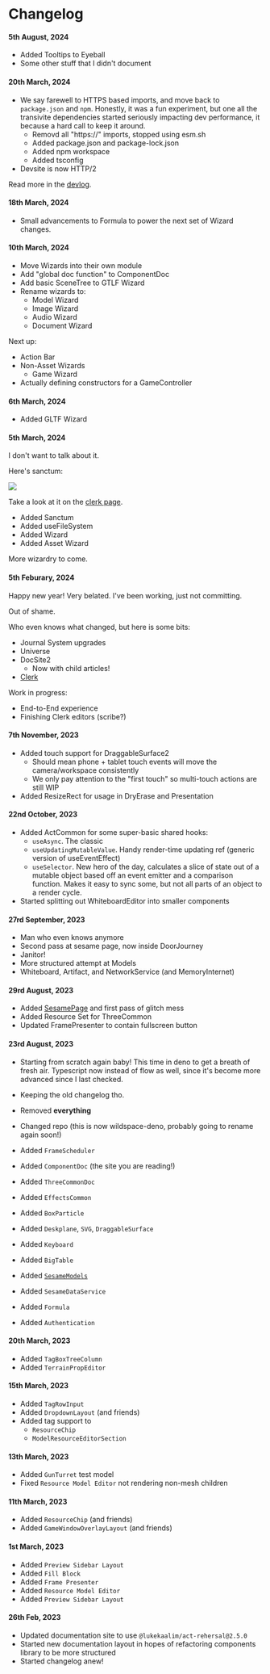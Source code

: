 # Changelog

#### 5th August, 2024

  - Added Tooltips to Eyeball
  - Some other stuff that I didn't document

#### 20th March, 2024

  - We say farewell to HTTPS based imports, and move back to `package.json` and `npm`.
    Honestly, it was a fun experiment, but one all the transivite dependencies started
    seriously impacting dev performance, it because a hard call to keep it around.
    - Removd all "https://" imports, stopped using esm.sh
    - Added package.json and package-lock.json
    - Added npm workspace
    - Added tsconfig
  - Devsite is now HTTP/2

  Read more in the [devlog](https://cohost.org/lno9/post/5165661-deno-htt-ps-imports).

#### 18th March, 2024

  - Small advancements to Formula to power the next set of Wizard changes.

#### 10th March, 2024

  - Move Wizards into their own module
  - Add "global doc function" to ComponentDoc
  - Add basic SceneTree to GTLF Wizard
  - Rename wizards to:
    - Model Wizard
    - Image Wizard
    - Audio Wizard
    - Document Wizard

Next up:
  - Action Bar
  - Non-Asset Wizards
    - Game Wizard
  - Actually defining constructors for a GameController

#### 6th March, 2024

  - Added GLTF Wizard

#### 5th March, 2024

I don't want to talk about it.

Here's sanctum:

![](./sanctum-demo.png)

Take a look at it on the [clerk page](/Universe/Clerk#sanctum).

  - Added Sanctum
  - Added useFileSystem
  - Added Wizard
  - Added Asset Wizard

More wizardry to come.

#### 5th Feburary, 2024

Happy new year! Very belated. I've been working, just not committing.

Out of shame.

Who even knows what changed, but here is some bits:

  - Journal System upgrades
  - Universe
  - DocSite2
    - Now with child articles!
  - [Clerk](./Clerk)

Work in progress:
  - End-to-End experience
  - Finishing Clerk editors (scribe?)

#### 7th November, 2023
- Added touch support for DraggableSurface2
  - Should mean phone + tablet touch events
  will move the camera/workspace consistently
  - We only pay attention to the "first touch"
  so multi-touch actions are still WIP
- Added ResizeRect for usage in DryErase
  and Presentation

#### 22nd October, 2023
- Added ActCommon for some super-basic shared hooks:
  - `useAsync`. The classic
  - `useUpdatingMutableValue`. Handy render-time updating ref (generic version of useEventEffect)
  - `useSelector`. New hero of the day, calculates a slice of state out of a mutable object
  based off an event emitter and a comparison function. Makes it easy to sync some, but not all
  parts of an object to a render cycle.
- Started splitting out WhiteboardEditor into smaller components

#### 27rd September, 2023
- Man who even knows anymore
- Second pass at sesame page, now inside DoorJourney
- Janitor!
- More structured attempt at Models
- Whiteboard, Artifact, and NetworkService (and MemoryInternet)

#### 29rd August, 2023
- Added [SesamePage](./Sesame) and first pass of glitch mess
- Added Resource Set for ThreeCommon
- Updated FramePresenter to contain fullscreen button

#### 23rd August, 2023
- Starting from scratch again baby!
  This time in deno to get a breath of fresh air.
  Typescript now instead of flow as well, since it's become
  more advanced since I last checked.
- Keeping the old changelog tho.
- Removed **everything**
- Changed repo (this is now wildspace-deno, probably going to rename again soon!)
- Added `FrameScheduler`
- Added `ComponentDoc` (the site you are reading!)
- Added `ThreeCommonDoc`

- Added `EffectsCommon`
- Added `BoxParticle`

- Added `Deskplane`, `SVG`, `DraggableSurface`
- Added `Keyboard`
- Added `BigTable`

- Added [`SesameModels`](./SesameModels)
- Added `SesameDataService`
- Added `Formula`
- Added `Authentication`

#### 20th March, 2023
- Added `TagBoxTreeColumn`
- Added `TerrainPropEditor`

#### 15th March, 2023
- Added `TagRowInput`
- Added `DropdownLayout` (and friends)
- Added tag support to
  - `ResourceChip`
  - `ModelResourceEditorSection`

#### 13th March, 2023
- Added `GunTurret` test model
- Fixed `Resource Model Editor` not rendering non-mesh children

#### 11th March, 2023
- Added `ResourceChip` (and friends)
- Added `GameWindowOverlayLayout` (and friends)

#### 1st March, 2023
- Added `Preview Sidebar Layout`
- Added `Fill Block`
- Added `Frame Presenter`
- Added `Resource Model Editor`
- Added `Preview Sidebar Layout`

#### 26th Feb, 2023
- Updated documentation site to use `@lukekaalim/act-rehersal@2.5.0`
- Started new documentation layout in hopes of refactoring components
  library to be more structured
- Started changelog anew!